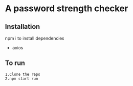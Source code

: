# A password strength checker

## Installation

npm i to install dependencies

- axios

## To run

```
1.Clone the repo
2.npm start run
```
